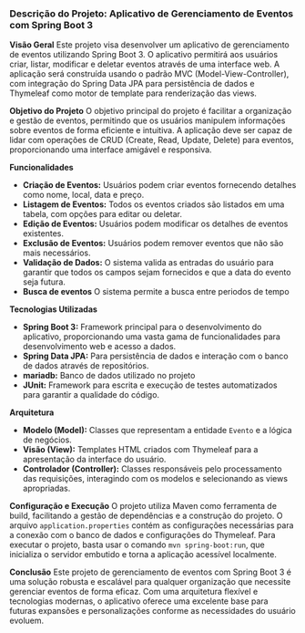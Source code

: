 ### Descrição do Projeto: Aplicativo de Gerenciamento de Eventos com Spring Boot 3

**Visão Geral**
Este projeto visa desenvolver um aplicativo de gerenciamento de eventos utilizando Spring Boot 3. O aplicativo permitirá aos usuários criar, listar, modificar e deletar eventos através de uma interface web. A aplicação será construída usando o padrão MVC (Model-View-Controller), com integração do Spring Data JPA para persistência de dados e Thymeleaf como motor de template para renderização das views.

**Objetivo do Projeto**
O objetivo principal do projeto é facilitar a organização e gestão de eventos, permitindo que os usuários manipulem informações sobre eventos de forma eficiente e intuitiva. A aplicação deve ser capaz de lidar com operações de CRUD (Create, Read, Update, Delete) para eventos, proporcionando uma interface amigável e responsiva.

**Funcionalidades**
- **Criação de Eventos:** Usuários podem criar eventos fornecendo detalhes como nome, local, data e preço.
- **Listagem de Eventos:** Todos os eventos criados são listados em uma tabela, com opções para editar ou deletar.
- **Edição de Eventos:** Usuários podem modificar os detalhes de eventos existentes.
- **Exclusão de Eventos:** Usuários podem remover eventos que não são mais necessários.
- **Validação de Dados:** O sistema valida as entradas do usuário para garantir que todos os campos sejam fornecidos e que a data do evento seja futura.
- **Busca de eventos** O sistema permite a busca entre periodos de tempo 

**Tecnologias Utilizadas**
- **Spring Boot 3:** Framework principal para o desenvolvimento do aplicativo, proporcionando uma vasta gama de funcionalidades para desenvolvimento web e acesso a dados.
- **Spring Data JPA:** Para persistência de dados e interação com o banco de dados através de repositórios.
- **mariadb:** Banco de dados utilizado no projeto
- **JUnit:** Framework para escrita e execução de testes automatizados para garantir a qualidade do código.

**Arquitetura**
- **Modelo (Model):** Classes que representam a entidade `Evento` e a lógica de negócios.
- **Visão (View):** Templates HTML criados com Thymeleaf para a apresentação da interface do usuário.
- **Controlador (Controller):** Classes responsáveis pelo processamento das requisições, interagindo com os modelos e selecionando as views apropriadas.

**Configuração e Execução**
O projeto utiliza Maven como ferramenta de build, facilitando a gestão de dependências e a construção do projeto. O arquivo `application.properties` contém as configurações necessárias para a conexão com o banco de dados e configurações do Thymeleaf. Para executar o projeto, basta usar o comando `mvn spring-boot:run`, que inicializa o servidor embutido e torna a aplicação acessível localmente.

**Conclusão**
Este projeto de gerenciamento de eventos com Spring Boot 3 é uma solução robusta e escalável para qualquer organização que necessite gerenciar eventos de forma eficaz. Com uma arquitetura flexível e tecnologias modernas, o aplicativo oferece uma excelente base para futuras expansões e personalizações conforme as necessidades do usuário evoluem.